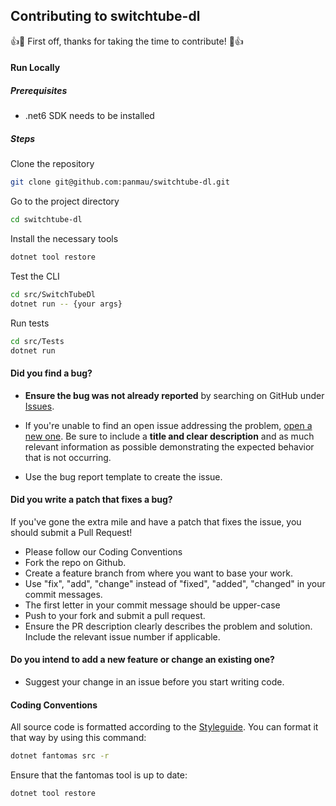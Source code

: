 ## Contributing to switchtube-dl

:+1::tada: First off, thanks for taking the time to contribute! :tada::+1:

#### **Run Locally**

##### Prerequisites

- .net6 SDK needs to be installed

##### Steps

Clone the repository

```bash
git clone git@github.com:panmau/switchtube-dl.git
```

Go to the project directory

```bash
cd switchtube-dl
```

Install the necessary tools

```bash
dotnet tool restore
```

Test the CLI

```bash
cd src/SwitchTubeDl
dotnet run -- {your args}
```

Run tests

```bash
cd src/Tests
dotnet run
```

#### **Did you find a bug?**

* **Ensure the bug was not already reported** by searching on GitHub
  under [Issues](https://github.com/panmau/switchtube-dl/issues).

* If you're unable to find an open issue addressing the
  problem, [open a new one](https://github.com/panmau/switchtube-dl/issues/new). Be sure to include a **title and clear
  description** and as much relevant information as possible demonstrating the expected behavior that is not occurring.

* Use the bug report template to create the issue.

#### **Did you write a patch that fixes a bug?**

If you've gone the extra mile and have a patch that fixes the issue, you should submit a Pull Request!

* Please follow our Coding Conventions
* Fork the repo on Github.
* Create a feature branch from where you want to base your work.
* Use "fix", "add", "change" instead of "fixed", "added", "changed" in your commit messages.
* The first letter in your commit message should be upper-case
* Push to your fork and submit a pull request.
* Ensure the PR description clearly describes the problem and solution. Include the relevant issue number if applicable.

#### **Do you intend to add a new feature or change an existing one?**

* Suggest your change in an issue before you start writing code.

#### **Coding Conventions**

All source code is formatted according to the [Styleguide](https://github.com/G-Research/fsharp-formatting-conventions).
You can format it that way by using this command:

```bash
dotnet fantomas src -r
```

Ensure that the fantomas tool is up to date:

```bash
dotnet tool restore
```
